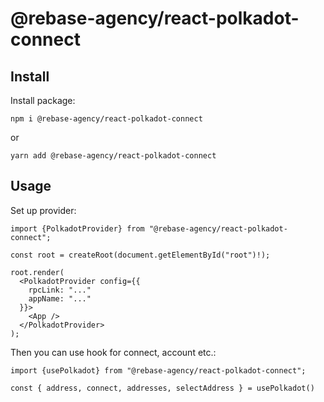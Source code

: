 # @rebase-agency/react-polkadot-connect

## Install

Install package:

```shell
npm i @rebase-agency/react-polkadot-connect
```

or

```shell
yarn add @rebase-agency/react-polkadot-connect
```

## Usage

Set up provider:

```tsx
import {PolkadotProvider} from "@rebase-agency/react-polkadot-connect";

const root = createRoot(document.getElementById("root")!);

root.render(
  <PolkadotProvider config={{
    rpcLink: "..."
    appName: "..."
  }}>
    <App />
  </PolkadotProvider>
);
```

Then you can use hook for connect, account etc.:

```tsx
import {usePolkadot} from "@rebase-agency/react-polkadot-connect";

const { address, connect, addresses, selectAddress } = usePolkadot()
```


